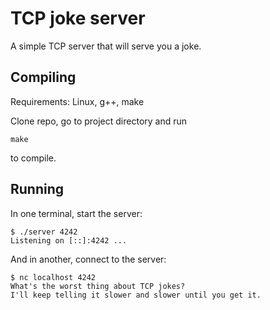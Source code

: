 # TCP joke server
A simple TCP server that will serve you a joke.

## Compiling
Requirements: Linux, g++, make

Clone repo, go to project directory and run
```
make
```
to compile.

## Running
In one terminal, start the server:
```
$ ./server 4242
Listening on [::]:4242 ...
```

And in another, connect to the server:
```
$ nc localhost 4242
What's the worst thing about TCP jokes?
I'll keep telling it slower and slower until you get it.
```
